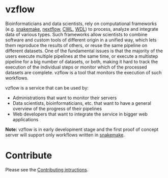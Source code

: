 # vzflow

Bioinformaticians and data scientists, rely on computational frameworks (e.g. [snakemake](https://snakemake.readthedocs.io/en/stable/), [nextflow](https://www.nextflow.io/), [CWL](https://www.commonwl.org/), [WDL](https://software.broadinstitute.org/wdl/)) to process, analyze and integrate data of various types. Such frameworks allow scientists to combine software and custom tools of different origin in a unified way, which lets them reproduce the results of others, or reuse the same pipeline on different datasets. One of the fundamental issues is that the majority of the users execute multiple pipelines at the same time, or execute a multistep pipeline for a big number of datasets, or both, making it hard to track the execution of the individual steps or monitor which of the processed datasets are complete. vzflow is a tool that monitors the execution of such workflows.

vzflow is a service that can be used by:
- Administrations that want to monitor their servers
- Data scientists, bioinformaticians, etc. that want to have a general overview of the progress of their pipelines
- Web developers that want to integrate the service in bigger web applications

**Note:** vzflow is in early development stage and the first proof of concept server will support only workflows written in [snakemake](https://snakemake.readthedocs.io/en/stable/).

# Contribute

Please see the [Contributing intructions](CONTRIBUTING.md).